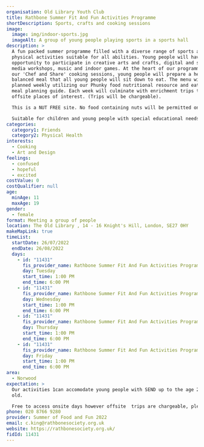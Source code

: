 ```yaml
---
organisation: Old Library Youth Club
title: Rathbone Summer Fit And Fun Activities Programme
shortDescription: Sports, crafts and cooking sessions
image:
  image: img/indoor-sports.jpg
  imageAlt: A group of young people playing sports in a sports hall
description: >
  A fun packed summer programme filled with a diverse range of sports and other
  physical activities suitable for all abilities. Young people will have the
  opportunity to participate in creative arts and crafts, digital and social
  media workshops, music and indoor games. At the heart of our programme will be
  our 'Chef and Share' cooking sessions, young people will prepare a healthy
  balanced meal that all young people will sit down to eat. The menu will be
  planned weekly utilizing our Phunky food nutritional resource and eat well
  meal planning guide. Each week will culminate with enrichment trips to fun
  offsite places of interest. (Trips will be chargeable).

  This is a NUT FREE site. No food containing nuts will be permitted on site. 

  Suitable for children and young people with special educational needs and disabilities.
categories:
  category1: Friends
  category2: Physical Health
interests:
  - Cooking
  - Art and Design
feelings:
  - confused
  - hopeful
  - excited
costValue: 0
costQualifier: null
age:
  minAge: 11
  maxAge: 19
gender:
  - female
format: Meeting a group of people
location: The Old Library , 14 - 16 Knight's Hill, London, SE27 0HY
makeMapLink: true
timeList:
  startDate: 26/07/2022
  endDate: 26/08/2022
  days:
    - id: "11431"
      fis_provider_name: Rathbone Summer Fit And Fun Activities Programme
      day: Tuesday
      start_time: 1:00 PM
      end_time: 6:00 PM
    - id: "11431"
      fis_provider_name: Rathbone Summer Fit And Fun Activities Programme
      day: Wednesday
      start_time: 1:00 PM
      end_time: 6:00 PM
    - id: "11431"
      fis_provider_name: Rathbone Summer Fit And Fun Activities Programme
      day: Thursday
      start_time: 1:00 PM
      end_time: 6:00 PM
    - id: "11431"
      fis_provider_name: Rathbone Summer Fit And Fun Activities Programme
      day: Friday
      start_time: 1:00 PM
      end_time: 6:00 PM
area:
  - Norwood
expectation: >
  Our activities 1can accomodate young people with SEND up to the age 25 years
  old. 

  Free to access onsite days however offsite  trips are chargeable, please ask us for more information. 
phone: 020 8766 9280
provider: Summer of Food and Fun 2022
email: c.king@rathbonesociety.org.uk
website: https://rathbonesociety.org.uk/
fidId: 11431
---
```

